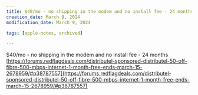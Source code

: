 ```yaml
---
title: $40/mo - no shipping in the modem and no install fee - 24 months…
creation_date: March 9, 2024
modification_date: March 9, 2024

tags: [apple-notes, archived]

---
```



$40/mo - no shipping in the modem and no install fee - 24 months 
[https://forums.redflagdeals.com/distributel-sponsored-distributel-50-off-fibre-500-mbps-internet-1-month-free-ends-march-15-2678959/#p38787557](https://forums.redflagdeals.com/distributel-sponsored-distributel-50-off-fibre-500-mbps-internet-1-month-free-ends-march-15-2678959/#p38787557)

